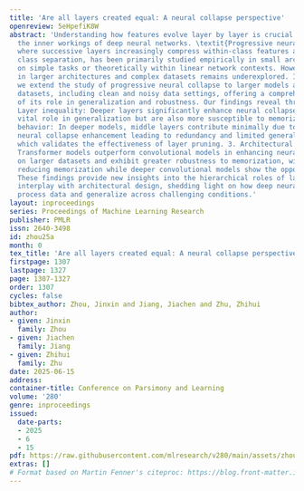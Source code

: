 ```yaml
---
title: 'Are all layers created equal: A neural collapse perspective'
openreview: 5eHpefiK8W
abstract: 'Understanding how features evolve layer by layer is crucial for uncovering
  the inner workings of deep neural networks. \textit{Progressive neural collapse},
  where successive layers increasingly compress within-class features and enhance
  class separation, has been primarily studied empirically in small architectures
  on simple tasks or theoretically within linear network contexts. However, its behavior
  in larger architectures and complex datasets remains underexplored. In this work,
  we extend the study of progressive neural collapse to larger models and more complex
  datasets, including clean and noisy data settings, offering a comprehensive understanding
  of its role in generalization and robustness. Our findings reveal three key insights:1.
  Layer inequality: Deeper layers significantly enhance neural collapse and play a
  vital role in generalization but are also more susceptible to memorization. 2. Depth-dependent
  behavior: In deeper models, middle layers contribute minimally due to a diminished
  neural collapse enhancement leading to redundancy and limited generalization improvements,
  which validates the effectiveness of layer pruning. 3. Architectural differences:
  Transformer models outperform convolutional models in enhancing neural collapse
  on larger datasets and exhibit greater robustness to memorization, with deeper Transformers
  reducing memorization while deeper convolutional models show the opposite trend.
  These findings provide new insights into the hierarchical roles of layers and their
  interplay with architectural design, shedding light on how deep neural networks
  process data and generalize across challenging conditions.'
layout: inproceedings
series: Proceedings of Machine Learning Research
publisher: PMLR
issn: 2640-3498
id: zhou25a
month: 0
tex_title: 'Are all layers created equal: A neural collapse perspective'
firstpage: 1307
lastpage: 1327
page: 1307-1327
order: 1307
cycles: false
bibtex_author: Zhou, Jinxin and Jiang, Jiachen and Zhu, Zhihui
author:
- given: Jinxin
  family: Zhou
- given: Jiachen
  family: Jiang
- given: Zhihui
  family: Zhu
date: 2025-06-15
address:
container-title: Conference on Parsimony and Learning
volume: '280'
genre: inproceedings
issued:
  date-parts:
  - 2025
  - 6
  - 15
pdf: https://raw.githubusercontent.com/mlresearch/v280/main/assets/zhou25a/zhou25a.pdf
extras: []
# Format based on Martin Fenner's citeproc: https://blog.front-matter.io/posts/citeproc-yaml-for-bibliographies/
---
```

